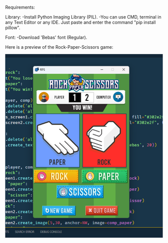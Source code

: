 Requirements:

Library:
-Install Python Imaging Library (PIL).
-You can use CMD, terminal in any Text Editor or any IDE. Just paste and enter the command "pip install pillow".

Font:
-Download 'Bebas' font (Regular).


Here is a preview of the Rock-Paper-Scissors game:

![Game Screenshot](images/Demo.png)
